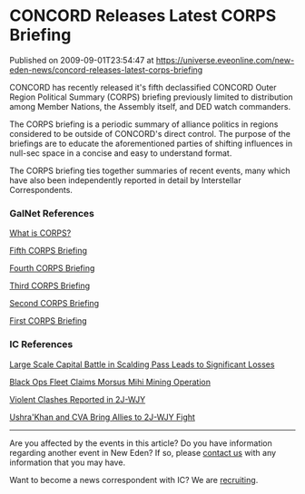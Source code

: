 # CONCORD Releases Latest CORPS Briefing
Published on 2009-09-01T23:54:47 at https://universe.eveonline.com/new-eden-news/concord-releases-latest-corps-briefing

CONCORD has recently released it's fifth declassified CONCORD Outer Region Political Summary (CORPS) briefing previously limited to distribution among Member Nations, the Assembly itself, and DED watch commanders.  
  
The CORPS briefing is a periodic summary of alliance politics in regions considered to be outside of CONCORD's direct control. The purpose of the briefings are to educate the aforementioned parties of shifting influences in null-sec space in a concise and easy to understand format.  
  
The CORPS briefing ties together summaries of recent events, many which have also been independently reported in detail by Interstellar Correspondents.

### GalNet References

[What is CORPS?](http://www.eveonline.com/ingameboard.asp?a=topic&threadID=1106890)  
  
[Fifth CORPS Briefing](http://www.eveonline.com/ingameboard.asp?a=topic&threadID=1169630)  
  
[Fourth CORPS Briefing](http://www.eveonline.com/ingameboard.asp?a=topic&threadID=1150911)  
  
[Third CORPS Briefing](http://www.eveonline.com/ingameboard.asp?a=topic&threadID=1134125)  
  
[Second CORPS Briefing](http://www.eveonline.com/ingameboard.asp?a=topic&threadID=1121174)  
  
[First CORPS Briefing](http://www.eveonline.com/ingameboard.asp?a=topic&threadID=1106894)

### IC References

[Large Scale Capital Battle in Scalding Pass Leads to Significant Losses](http://www.eveonline.com/news.asp?a=single&nid=3305&tid=7)  
  
[Black Ops Fleet Claims Morsus Mihi Mining Operation](http://www.eveonline.com/news.asp?a=single&nid=3298&tid=7)  
  
[Violent Clashes Reported in 2J-WJY](http://www.eveonline.com/news.asp?a=single&nid=3297&tid=7)  
  
[Ushra'Khan and CVA Bring Allies to 2J-WJY Fight](http://www.eveonline.com/news.asp?a=single&nid=3311&tid=7)

* * *

Are you affected by the events in this article? Do you have information regarding another event in New Eden? If so, please [contact us](http://myeve.eve-online.com/news.asp?a=submitrp) with any information that you may have.  
  
Want to become a news correspondent with IC? We are [recruiting](http://www.eveonline.com/isd.asp).
